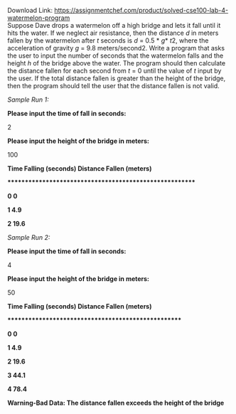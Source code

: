 Download Link: https://assignmentchef.com/product/solved-cse100-lab-4-watermelon-program
<br>
Suppose Dave drops a watermelon off a high bridge and lets it fall until it hits the water. If we neglect air resistance, then the distance <em>d</em> in meters fallen by the watermelon after <em>t</em> seconds is <em>d</em> = 0.5 * <em>g</em>* <em>t</em>2, where the acceleration of gravity <em>g</em> = 9.8 meters/second2. Write a program that asks the user to input the number of seconds that the watermelon falls and the height <em>h</em> of the bridge above the water. The program should then calculate the distance fallen for each second from <em>t</em> = 0 until the value of <em>t</em> input by the user. If the total distance fallen is greater than the height of the bridge, then the program should tell the user that the distance fallen is not valid.

<em>Sample Run 1:</em>

<strong>Please input the time of fall in seconds:</strong>

2

<strong>Please input the height of the bridge in meters:</strong>

100

<strong>Time Falling (seconds)        Distance Fallen (meters)</strong>

<strong>******************************************************</strong>

<strong>0                       0</strong>

<strong>1                        4.9</strong>

<strong>2                        19.6</strong>

<em>Sample Run 2:</em>

<strong>Please input the time of fall in seconds:</strong>

4

<strong>Please input the height of the bridge in meters:</strong>

50

<strong>Time Falling (seconds)   Distance Fallen (meters)</strong>

<strong>**************************************************</strong>

<strong>0                  0</strong>

<strong>1                   4.9</strong>

<strong>2                   19.6</strong>

<strong>3                   44.1</strong>

<strong>4                   78.4</strong>

<strong>Warning-Bad Data: The distance fallen exceeds the height of the bridge</strong>